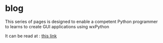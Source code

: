 # blog
This series of pages is designed to enable a competent Python programmer to learns to create GUI applications using wxPython

It can be read at : [this link](https://wxpythonfromscratch.github.io/blog/)
